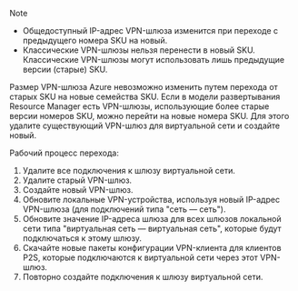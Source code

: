 > [!NOTE]
> * Общедоступный IP-адрес VPN-шлюза изменится при переходе с предыдущего номера SKU на новый.
> * Классические VPN-шлюзы нельзя перенести в новый SKU. Классические VPN-шлюзы могут использовать лишь предыдущие версии (старые) SKU.
> 

Размер VPN-шлюза Azure невозможно изменить путем перехода от старых SKU на новые семейства SKU. Если в модели развертывания Resource Manager есть VPN-шлюзы, использующие более старые версии номеров SKU, можно перейти на новые номера SKU. Для этого удалите существующий VPN-шлюз для виртуальной сети и создайте новый.

Рабочий процесс перехода:

1. Удалите все подключения к шлюзу виртуальной сети.
2. Удалите старый VPN-шлюз.
3. Создайте новый VPN-шлюз.
4. Обновите локальные VPN-устройства, используя новый IP-адрес VPN-шлюза (для подключений типа "сеть — сеть").
5. Обновите значение IP-адреса шлюза для всех шлюзов локальной сети типа "виртуальная сеть — виртуальная сеть", которые будут подключаться к этому шлюзу.
6. Скачайте новые пакеты конфигурации VPN-клиента для клиентов P2S, которые подключаются к виртуальной сети через этот VPN-шлюз.
7. Повторно создайте подключения к шлюзу виртуальной сети.